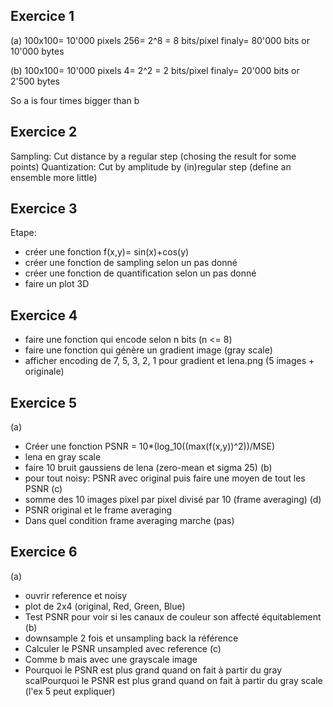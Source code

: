 ## Exercice 1
(a)
100x100= 10'000 pixels
256= 2^8 = 8 bits/pixel
finaly= 80'000 bits or 10'000 bytes

(b)
100x100= 10'000 pixels
4= 2^2 = 2 bits/pixel
finaly= 20'000 bits or 2'500 bytes

So a is four times bigger than b

## Exercice 2
Sampling: Cut distance by a regular step (chosing the result for some points)
Quantization: Cut by amplitude by (in)regular step (define an ensemble more little)

## Exercice 3
Etape:
- créer une fonction f(x,y)= sin(x)+cos(y)
- créer une fonction de sampling selon un pas donné
- créer une fonction de quantification selon un pas donné
- faire un plot 3D

## Exercice 4
- faire une fonction qui encode selon n bits (n <= 8)
- faire une fonction qui génère un gradient image (gray scale)
- afficher encoding de 7, 5, 3, 2, 1 pour gradient et lena.png (5 images + originale) 
## Exercice 5
(a)
- Créer une fonction PSNR = 10*(log_10((max(f(x,y))^2))/MSE)
- lena en gray scale 
- faire 10 bruit gaussiens de lena (zero-mean et sigma 25)
(b)
- pour tout noisy: PSNR avec original puis faire une moyen de tout les PSNR
(c)
- somme des 10 images pixel par pixel divisé par 10 (frame averaging)
(d)
- PSNR original et le frame averaging
- Dans quel condition frame averaging marche (pas)

## Exercice 6
(a)
- ouvrir reference et noisy 
- plot de 2x4 (original, Red, Green, Blue)
- Test PSNR pour voir si les canaux de couleur son affecté équitablement
(b)
- downsample 2 fois et unsampling back la référence
- Calculer le PSNR unsampled avec reference
(c)
- Comme b mais avec une grayscale image
- Pourquoi le PSNR est plus grand quand on fait à partir du gray scalPourquoi le PSNR est plus grand quand on fait à partir du gray scale (l'ex 5 peut expliquer)
